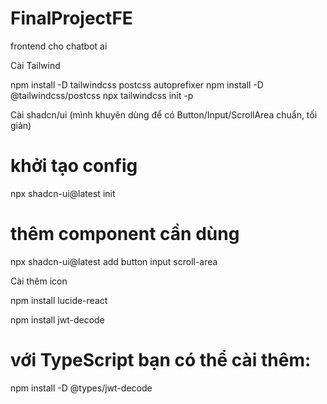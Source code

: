 # FinalProjectFE
frontend cho chatbot ai

Cài Tailwind

npm install -D tailwindcss postcss autoprefixer
npm install -D @tailwindcss/postcss
npx tailwindcss init -p

Cài shadcn/ui
(mình khuyên dùng để có Button/Input/ScrollArea chuẩn, tối giản)


# khởi tạo config
npx shadcn-ui@latest init
# thêm component cần dùng
npx shadcn-ui@latest add button input scroll-area

Cài thêm icon

npm install lucide-react


npm install jwt-decode
# với TypeScript bạn có thể cài thêm:
npm install -D @types/jwt-decode
